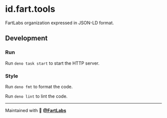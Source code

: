 # id.fart.tools

FartLabs organization expressed in JSON-LD format.

## Development

### Run

Run `deno task start` to start the HTTP server.

### Style

Run `deno fmt` to format the code.

Run `deno lint` to lint the code.

---

Maintained with 💖 [**@FartLabs**](https://github.com/FartLabs)
